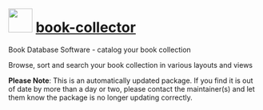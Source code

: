 # <img src="https://cdn.jsdelivr.net/gh/mkevenaar/chocolatey-packages@80cca03cb46a5447d642966a1fe87ab354ae8b3a/icons/book-collector.png" width="48" height="48"/> [book-collector](https://chocolatey.org/packages/book-collector)

Book Database Software - catalog your book collection

Browse, sort and search your book collection in various layouts and views

**Please Note**: This is an automatically updated package. If you find it is
out of date by more than a day or two, please contact the maintainer(s) and
let them know the package is no longer updating correctly.
